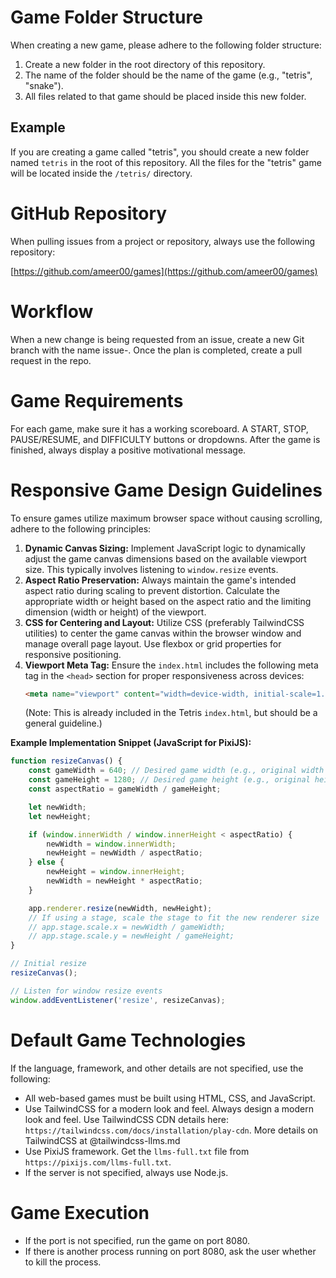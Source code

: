 # Game Folder Structure

When creating a new game, please adhere to the following folder structure:

1.  Create a new folder in the root directory of this repository.
2.  The name of the folder should be the name of the game (e.g., "tetris", "snake").
3.  All files related to that game should be placed inside this new folder.

## Example

If you are creating a game called "tetris", you should create a new folder named `tetris` in the root of this repository. All the files for the "tetris" game will be located inside the `/tetris/` directory.

# GitHub Repository

When pulling issues from a project or repository, always use the following repository:

[https://github.com/ameer00/games](https://github.com/ameer00/games)

# Workflow

When a new change is being requested from an issue, create a new Git branch with the name issue-<issueNumber>. Once the plan is completed, create a pull request in the repo.

# Game Requirements

For each game, make sure it has a working scoreboard. A START, STOP, PAUSE/RESUME, and DIFFICULTY buttons or dropdowns. After the game is finished, always display a positive motivational message.

# Responsive Game Design Guidelines

To ensure games utilize maximum browser space without causing scrolling, adhere to the following principles:

1.  **Dynamic Canvas Sizing:** Implement JavaScript logic to dynamically adjust the game canvas dimensions based on the available viewport size. This typically involves listening to `window.resize` events.
2.  **Aspect Ratio Preservation:** Always maintain the game's intended aspect ratio during scaling to prevent distortion. Calculate the appropriate width or height based on the aspect ratio and the limiting dimension (width or height) of the viewport.
3.  **CSS for Centering and Layout:** Utilize CSS (preferably TailwindCSS utilities) to center the game canvas within the browser window and manage overall page layout. Use flexbox or grid properties for responsive positioning.
4.  **Viewport Meta Tag:** Ensure the `index.html` includes the following meta tag in the `<head>` section for proper responsiveness across devices:
    ```html
    <meta name="viewport" content="width=device-width, initial-scale=1.0">
    ```
    (Note: This is already included in the Tetris `index.html`, but should be a general guideline.)

**Example Implementation Snippet (JavaScript for PixiJS):**

```javascript
function resizeCanvas() {
    const gameWidth = 640; // Desired game width (e.g., original width * 2)
    const gameHeight = 1280; // Desired game height (e.g., original height * 2)
    const aspectRatio = gameWidth / gameHeight;

    let newWidth;
    let newHeight;

    if (window.innerWidth / window.innerHeight < aspectRatio) {
        newWidth = window.innerWidth;
        newHeight = newWidth / aspectRatio;
    } else {
        newHeight = window.innerHeight;
        newWidth = newHeight * aspectRatio;
    }

    app.renderer.resize(newWidth, newHeight);
    // If using a stage, scale the stage to fit the new renderer size
    // app.stage.scale.x = newWidth / gameWidth;
    // app.stage.scale.y = newHeight / gameHeight;
}

// Initial resize
resizeCanvas();

// Listen for window resize events
window.addEventListener('resize', resizeCanvas);
```

# Default Game Technologies

If the language, framework, and other details are not specified, use the following:

-   All web-based games must be built using HTML, CSS, and JavaScript.
-   Use TailwindCSS for a modern look and feel. Always design a modern look and feel. Use TailwindCSS CDN details here: `https://tailwindcss.com/docs/installation/play-cdn`. More details on TailwindCSS at
@tailwindcss-llms.md
-   Use PixiJS framework. Get the `llms-full.txt` file from `https://pixijs.com/llms-full.txt`.
-   If the server is not specified, always use Node.js.

# Game Execution

-   If the port is not specified, run the game on port 8080.
-   If there is another process running on port 8080, ask the user whether to kill the process.
